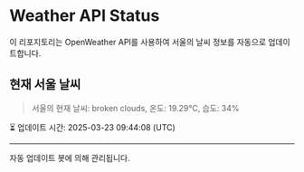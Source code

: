 
# Weather API Status

이 리포지토리는 OpenWeather API를 사용하여 서울의 날씨 정보를 자동으로 업데이트합니다.

## 현재 서울 날씨
> 서울의 현재 날씨: broken clouds, 온도: 19.29°C, 습도: 34%

⏳ 업데이트 시간: 2025-03-23 09:44:08 (UTC)

---
자동 업데이트 봇에 의해 관리됩니다.
